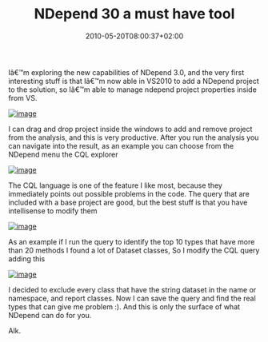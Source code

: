 ﻿---
title: "NDepend 30 a must have tool"
description: ""
date: 2010-05-20T08:00:37+02:00
draft: false
tags: [NDepend]
categories: [Tools and library]
---
Iâ€™m exploring the new capabilities of NDepend 3.0, and the very first interesting stuff is that Iâ€™m now able in VS2010 to add a NDepend project to the solution, so Iâ€™m able to manage ndepend project properties inside from VS.

[![image](https://www.codewrecks.com/blog/wp-content/uploads/2010/05/image_thumb13.png "image")](https://www.codewrecks.com/blog/wp-content/uploads/2010/05/image13.png)

I can drag and drop project inside the windows to add and remove project from the analysis, and this is very productive. After you run the analysis you can navigate into the result, as an example you can choose from the NDepend menu the CQL explorer

[![image](https://www.codewrecks.com/blog/wp-content/uploads/2010/05/image_thumb14.png "image")](https://www.codewrecks.com/blog/wp-content/uploads/2010/05/image14.png)

The CQL language is one of the feature I like most, because they immediately points out possible problems in the code. The query that are included with a base project are good, but the best stuff is that you have intellisense to modify them

[![image](https://www.codewrecks.com/blog/wp-content/uploads/2010/05/image_thumb15.png "image")](https://www.codewrecks.com/blog/wp-content/uploads/2010/05/image15.png)

As an example if I run the query to identify the top 10 types that have more than 20 methods I found a lot of Dataset classes, So I modify the CQL query adding this

[![image](https://www.codewrecks.com/blog/wp-content/uploads/2010/05/image_thumb16.png "image")](https://www.codewrecks.com/blog/wp-content/uploads/2010/05/image16.png)

I decided to exclude every class that have the string dataset in the name or namespace, and report classes. Now I can save the query and find the real types that can give me problem :). And this is only the surface of what NDepend can do for you.

Alk.
